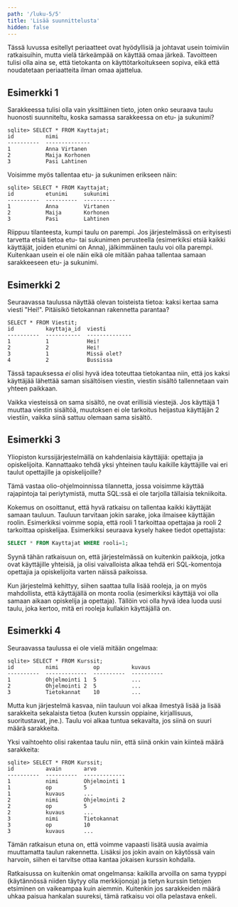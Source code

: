 ```yaml
---
path: '/luku-5/5'
title: 'Lisää suunnittelusta'
hidden: false
---
```


Tässä luvussa esitellyt periaatteet ovat hyödyllisiä
ja johtavat usein toimiviin ratkaisuihin,
mutta vielä tärkeämpää on käyttää omaa järkeä.
Tavoitteen tulisi olla aina se, että tietokanta on
käyttötarkoitukseen sopiva, eikä että noudatetaan
periaatteita ilman omaa ajattelua.

## Esimerkki 1

Sarakkeessa tulisi olla vain yksittäinen tieto,
joten onko seuraava taulu huonosti suunniteltu,
koska samassa sarakkeessa on etu- ja sukunimi?

```x
sqlite> SELECT * FROM Kayttajat;
id          nimi         
----------  --------------
1           Anna Virtanen
2           Maija Korhonen
3           Pasi Lahtinen
```

Voisimme myös tallentaa etu- ja sukunimen erikseen näin:

```x
sqlite> SELECT * FROM Kayttajat;
id          etunimi     sukunimi  
----------  ----------  ----------
1           Anna        Virtanen
2           Maija       Korhonen
3           Pasi        Lahtinen
```

Riippuu tilanteesta, kumpi taulu on parempi.
Jos järjestelmässä on erityisesti tarvetta etsiä
tietoa etu- tai sukunimen perusteella
(esimerkiksi etsiä kaikki käyttäjät, joiden etunimi on Anna),
jälkimmäinen taulu voi olla parempi.
Kuitenkaan usein ei ole näin eikä ole mitään pahaa
tallentaa samaan sarakkeeseen etu- ja sukunimi.

## Esimerkki 2

Seuraavassa taulussa näyttää olevan toisteista tietoa:
kaksi kertaa sama viesti "Hei!". Pitäisikö
tietokannan rakennetta parantaa?

```x
SELECT * FROM Viestit;
id          kayttaja_id  viesti
----------  -----------  --------------
1           1            Hei!
2           2            Hei!
3           1            Missä olet?
4           2            Bussissa
```

Tässä tapauksessa _ei_ olisi hyvä idea toteuttaa
tietokantaa niin, että jos kaksi käyttäjää lähettää
saman sisältöisen viestin,
viestin sisältö tallennetaan vain yhteen paikkaan.

Vaikka viesteissä on sama sisältö, ne ovat erillisiä viestejä.
Jos käyttäjä 1 muuttaa viestin sisältöä,
muutoksen ei ole tarkoitus heijastua käyttäjän 2 viestiin,
vaikka siinä sattuu olemaan sama sisältö.

## Esimerkki 3

Yliopiston kurssijärjestelmällä on kahdenlaisia käyttäjiä:
opettajia ja opiskelijoita.
Kannattaako tehdä yksi yhteinen taulu kaikille käyttäjille
vai eri taulut opettajille ja opiskelijoille?

Tämä vastaa olio-ohjelmoinnissa tilannetta,
jossa voisimme käyttää rajapintoja tai periytymistä,
mutta SQL:ssä ei ole tarjolla tällaisia tekniikoita.

Kokemus on osoittanut, että hyvä ratkaisu on tallentaa
kaikki käyttäjät samaan tauluun.
Tauluun tarvitaan jokin sarake, joka ilmaisee käyttäjän roolin.
Esimerkiksi voimme sopia, että rooli 1 tarkoittaa opettajaa
ja rooli 2 tarkoittaa opiskelijaa.
Esimerkiksi seuraava kysely hakee tiedot opettajista:

```sql
SELECT * FROM Kayttajat WHERE rooli=1;
```

Syynä tähän ratkaisuun on, että järjestelmässä on kuitenkin
paikkoja, jotka ovat käyttäjille yhteisiä,
ja olisi vaivalloista alkaa tehdä eri SQL-komentoja opettajia
ja opiskelijoita varten näissä paikoissa.

Kun järjestelmä kehittyy, siihen saattaa tulla lisää rooleja,
ja on myös mahdollista, että käyttäjällä on monta roolia
(esimerkiksi käyttäjä voi olla samaan aikaan opiskelija ja opettaja).
Tällöin voi olla hyvä idea luoda uusi taulu,
joka kertoo, mitä eri rooleja kullakin käyttäjällä on.

## Esimerkki 4

Seuraavassa taulussa ei ole vielä mitään ongelmaa:

```x
sqlite> SELECT * FROM Kurssit;
id          nimi           op          kuvaus    
----------  -------------  ----------  ----------
1           Ohjelmointi 1  5           ...       
2           Ohjelmointi 2  5           ...       
3           Tietokannat    10          ...       
```

Mutta kun järjestelmä kasvaa, niin tauluun voi alkaa ilmestyä
lisää ja lisää sarakkeita sekalaista tietoa
(kuten kurssin oppiaine, kirjallisuus, suoritustavat, jne.).
Taulu voi alkaa tuntua sekavalta, jos siinä on suuri määrä sarakkeita.

Yksi vaihtoehto olisi rakentaa taulu niin,
että siinä onkin vain kiinteä määrä sarakkeita:

```x
sqlite> SELECT * FROM Kurssit;
id          avain       arvo
----------  ----------  -------------
1           nimi        Ohjelmointi 1
1           op          5
1           kuvaus      ...
2           nimi        Ohjelmointi 2
2           op          5
2           kuvaus      ...
3           nimi        Tietokannat
3           op          10
3           kuvaus      ...
```

Tämän ratkaisun etuna on, että voimme vapaasti lisätä uusia
avaimia muuttamatta taulun rakennetta.
Lisäksi jos jokin avain on käytössä vain harvoin,
siihen ei tarvitse ottaa kantaa jokaisen kurssin kohdalla.

Ratkaisussa on kuitenkin omat ongelmansa:
kaikilla arvoilla on sama tyyppi
(käytännössä niiden täytyy olla merkkijonoja)
ja tietyn kurssin tietojen etsiminen on vaikeampaa kuin aiemmin.
Kuitenkin jos sarakkeiden määrä uhkaa paisua hankalan suureksi,
tämä ratkaisu voi olla pelastava enkeli.
